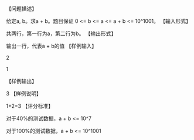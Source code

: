 【问题描述】

给定a, b。求a + b。题目保证 0 <= b <= a <= a + b <= 10^1001。
【输入形式】

共两行，第一行为a，第二行为b。
【输出形式】

输出一行，代表a + b的值
【样例输入】

2

1

【样例输出】

3
【样例说明】

1+2=3
【评分标准】

对于40%的测试数据，a + b <= 10^7

对于100%的测试数据，a + b <= 10^1001